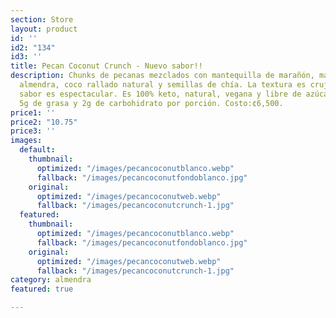 ```yaml
---
section: Store
layout: product
id: ''
id2: "134"
id3: ''
title: Pecan Coconut Crunch - Nuevo sabor!!
description: Chunks de pecanas mezclados con mantequilla de marañón, mantequilla de
  almendra, coco rallado natural y semillas de chía. La textura es crujiente y su
  sabor es espectacular. Es 100% keto, natural, vegana y libre de azúcar. Te aporta
  5g de grasa y 2g de carbohidrato por porción. Costo:¢6,500.
price1: ''
price2: "10.75"
price3: ''
images:
  default:
    thumbnail:
      optimized: "/images/pecancoconutblanco.webp"
      fallback: "/images/pecancoconutfondoblanco.jpg"
    original:
      optimized: "/images/pecancoconutweb.webp"
      fallback: "/images/pecancoconutcrunch-1.jpg"
  featured:
    thumbnail:
      optimized: "/images/pecancoconutblanco.webp"
      fallback: "/images/pecancoconutfondoblanco.jpg"
    original:
      optimized: "/images/pecancoconutweb.webp"
      fallback: "/images/pecancoconutcrunch-1.jpg"
category: almendra
featured: true

---
```

